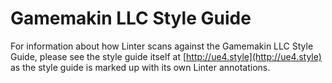 # Gamemakin LLC Style Guide

For information about how Linter scans against the Gamemakin LLC Style Guide, please see the style guide itself at [http://ue4.style](http://ue4.style) as the style guide is marked up with its own Linter annotations.